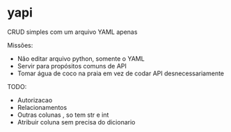 # yapi
CRUD simples com um arquivo YAML apenas

Missões:
- Não editar arquivo python, somente o YAML
- Servir para propósitos comuns de API
- Tomar água de coco na praia em vez de codar API desnecessariamente

TODO: 
- Autorizacao
- Relacionamentos
- Outras colunas , so tem str e int
- Atribuir coluna sem precisa do dicionario
